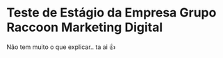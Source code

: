 # Teste de Estágio da Empresa Grupo Raccoon Marketing Digital 

Não tem muito o que explicar.. ta ai 👍
